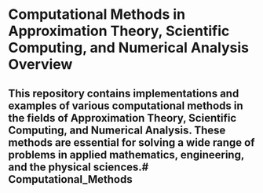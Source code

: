 <h1>Computational Methods in Approximation Theory, Scientific Computing, and Numerical Analysis
Overview</h1>

<h2>This repository contains implementations and examples of various computational methods in the fields of Approximation Theory, Scientific Computing, and Numerical Analysis. These methods are essential for solving a wide range of problems in applied mathematics, engineering, and the physical sciences.# Computational_Methods</h2>
